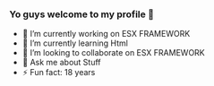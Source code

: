 ### Yo guys welcome to my profile 👋

- 🔭 I’m currently working on ESX FRAMEWORK
- 🌱 I’m currently learning Html
- 👯 I’m looking to collaborate on ESX FRAMEWORK
- 💬 Ask me about Stuff
- ⚡ Fun fact: 18 years
